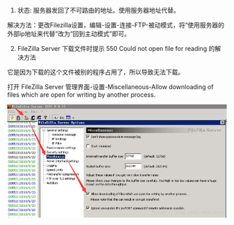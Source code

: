 1. 状态: 服务器发回了不可路由的地址。使用服务器地址代替。

解决方法：更改Filezilla设置，编辑-设置-连接-FTP-被动模式，将“使用服务器的外部ip地址来代替”改为“回到主动模式”即可。

2. FileZilla Server 下载文件时提示 550 Could not open file for reading 的解决方法

它是因为下载的这个文件被别的程序占用了，所以导致无法下载。

打开 FileZilla Server 管理界面-设置-Miscellaneous-Allow downloading of files which are open for writing by another process.


![image](./static/ftp01.png)



